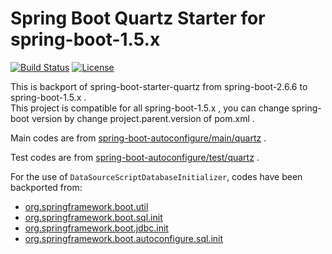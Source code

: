 # Spring Boot Quartz Starter for spring-boot-1.5.x
[![Build Status](https://travis-ci.org/viruscamp/spring-boot-starter-quartz.svg?branch=master)](https://travis-ci.org/viruscamp/spring-boot-starter-quartz)
[![License](http://img.shields.io/:license-Apache%202-red.svg)](LICENSE.txt)

This is backport of spring-boot-starter-quartz from spring-boot-2.6.6 to spring-boot-1.5.x .  
This project is compatible for all spring-boot-1.5.x , you can change spring-boot version by change project.parent.version of pom.xml .

Main codes are from [spring-boot-autoconfigure/main/quartz](https://github.com/spring-projects/spring-boot/tree/v2.6.6/spring-boot-project/spring-boot-autoconfigure/src/main/java/org/springframework/boot/autoconfigure/quartz) .

Test codes are from [spring-boot-autoconfigure/test/quartz](https://github.com/spring-projects/spring-boot/tree/v2.6.6/spring-boot-project/spring-boot-autoconfigure/src/test/java/org/springframework/boot/autoconfigure/quartz) .

For the use of `DataSourceScriptDatabaseInitializer`, codes have been backported from:
- [org.springframework.boot.util](https://github.com/spring-projects/spring-boot/tree/v2.6.6/spring-boot-project/spring-boot/src/main/java/org/springframework/boot/util)
- [org.springframework.boot.sql.init](https://github.com/spring-projects/spring-boot/tree/v2.6.6/spring-boot-project/spring-boot/src/main/java/org/springframework/boot/sql/init)
- [org.springframework.boot.jdbc.init](https://github.com/spring-projects/spring-boot/tree/v2.6.6/spring-boot-project/spring-boot/src/main/java/org/springframework/boot/jdbc/init)
- [org.springframework.boot.autoconfigure.sql.init](https://github.com/spring-projects/spring-boot/tree/v2.6.6/spring-boot-project/spring-boot-autoconfigure/src/main/java/org/springframework/boot/autoconfigure/sql/init)
